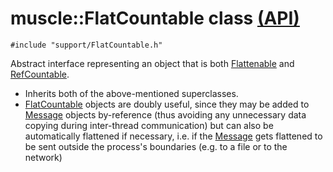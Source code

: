 # muscle::FlatCountable class [(API)](https://public.msli.com/lcs/muscle/html/classmuscle_1_1FlatCountable.html)

```#include "support/FlatCountable.h"```

Abstract interface representing an object that is both [Flattenable](https://public.msli.com/lcs/muscle/html/classmuscle_1_1Flattenable.html) and [RefCountable](https://public.msli.com/lcs/muscle/html/classmuscle_1_1RefCountable.html).

* Inherits both of the above-mentioned superclasses.
* [FlatCountable](https://public.msli.com/lcs/muscle/html/classmuscle_1_1FlatCountable.html) objects are doubly useful, since they may be added to [Message](https://public.msli.com/lcs/muscle/html/classmuscle_1_1Message.html) objects by-reference (thus avoiding any unnecessary data copying during inter-thread communication) but can also be automatically flattened if necessary, i.e. if the [Message](https://public.msli.com/lcs/muscle/html/classmuscle_1_1Message.html) gets flattened to be sent outside the process's boundaries (e.g. to a file or to the network)
